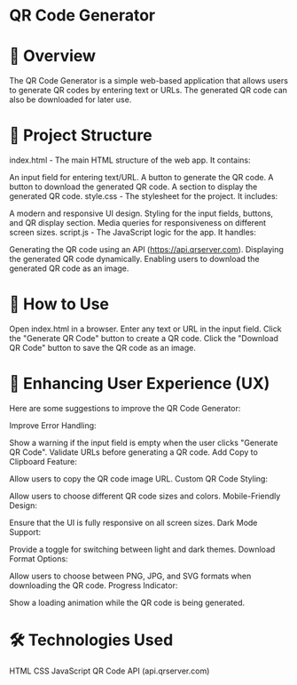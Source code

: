 # QR Code Generator

# 📌 Overview
The QR Code Generator is a simple web-based application that allows users to generate QR codes by entering text or URLs. The generated QR code can also be downloaded for later use.

# 📂 Project Structure
index.html - The main HTML structure of the web app. It contains:

An input field for entering text/URL.
A button to generate the QR code.
A button to download the generated QR code.
A section to display the generated QR code.
style.css - The stylesheet for the project. It includes:

A modern and responsive UI design.
Styling for the input fields, buttons, and QR display section.
Media queries for responsiveness on different screen sizes.
script.js - The JavaScript logic for the app. It handles:

Generating the QR code using an API (https://api.qrserver.com).
Displaying the generated QR code dynamically.
Enabling users to download the generated QR code as an image.

# 🚀 How to Use
Open index.html in a browser.
Enter any text or URL in the input field.
Click the "Generate QR Code" button to create a QR code.
Click the "Download QR Code" button to save the QR code as an image.

# 🎯 Enhancing User Experience (UX)
Here are some suggestions to improve the QR Code Generator:

Improve Error Handling:

Show a warning if the input field is empty when the user clicks "Generate QR Code".
Validate URLs before generating a QR code.
Add Copy to Clipboard Feature:

Allow users to copy the QR code image URL.
Custom QR Code Styling:

Allow users to choose different QR code sizes and colors.
Mobile-Friendly Design:

Ensure that the UI is fully responsive on all screen sizes.
Dark Mode Support:

Provide a toggle for switching between light and dark themes.
Download Format Options:

Allow users to choose between PNG, JPG, and SVG formats when downloading the QR code.
Progress Indicator:

Show a loading animation while the QR code is being generated.

# 🛠 Technologies Used
HTML
CSS
JavaScript
QR Code API (api.qrserver.com)

